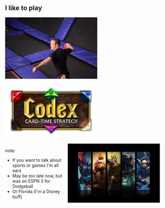 ##  I like to play

<img src="img/will-buck-dballer.jpg" style="width: 300px; float: left;"/>
<img src="img/codex-logo.jpeg" style="width: 300px; margin: 20px auto;"/>
<img src="img/lolpaper.jpg" style="width: 300px; float: right;"/>

note:
- If you want to talk about sports or games I'm all ears
- May be too late now, but was on ESPN 3 for Dodgeball
- Or Florida (I'm a Disney buff)